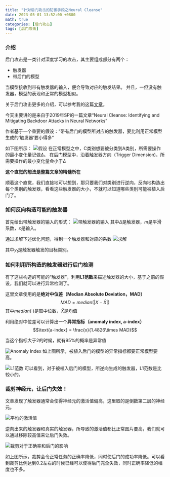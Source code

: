```yaml
---
title: "针对后门攻击的防御手段之Neural Cleanse"
date: 2023-05-01 13:52:00 +0800
math: true
categories: [后门攻击]
tags: [后门攻击]
---
```




### 介绍

后门攻击是一类针对深度学习的攻击，其主要组成部分有两个：

- 触发器
- 带后门的模型

当模型接收到带有触发器的输入，便会导致对应的触发结果。
并且，一但没有触发器，模型的表现和正常的模型相似。

关于后门攻击更多的介绍，可以参考我的这篇[文章](https://blog.csdn.net/qq_34206952/article/details/115054484)。

今天主要讲的是来自于2019年SP的一篇文章“Neural Cleanse: Identifying and Mitigating Backdoor Attacks in Neural Networks”

作者基于一个重要的假设：“带有后门的模型所对应的触发器，要比利用正常模型生成的‘触发器’要小得多”

如下图所示：
![假设](https://mezereon-upic.oss-cn-shanghai.aliyuncs.com/uPic/watermark,type_ZmFuZ3poZW5naGVpdGk,shadow_10,text_aHR0cHM6Ly9ibG9nLmNzZG4ubmV0L3FxXzM0MjA2OTUy,size_16,color_FFFFFF,t_70-20230502135127422.png)
在正常模型之中，C类别想要被分类到A类别，所需要操作的最小变化量记做$\Delta$。
在后门模型中，沿着触发器方向（Trigger Dimension)，所需要操作的最小变化量会小于$\Delta$

**这个直觉的想法是整篇文章的精髓所在**

顺着这个直觉，我们直接地可以想到，那只要我们对类别进行逆向，反向地构造出每个类别的触发器，看看这些触发器的大小，不就可以知道哪些类别可能被植入后门了。

### 如何反向构造可能的触发器

首先给出带触发器的输入的形式：
![带触发器的输入](https://mezereon-upic.oss-cn-shanghai.aliyuncs.com/uPic/20210331202154142.png)
其中$\Delta$是触发器，$m$是平滑系数，$x$是输入。

通过求解下述优化问题，得到一个触发器和对应的系数
![求解](https://mezereon-upic.oss-cn-shanghai.aliyuncs.com/uPic/20210331202352754.png)

其中$y_t$是触发器触发的目标类别。

### 如何利用所构造的触发器进行后门检测

有了这些构造的可能的“触发器”，利用**L1范数**来描述触发器的大小，基于之前的假设，我们就可以进行异常检测了。

这里文章使用的是**绝对中位差（Median Absolute Deviation，MAD）**
$$MAD = median(|X-\bar{X}|)$$
其中$median(\cdot)$是取中位数，$\bar{X}$是均值

利用绝对中位差可以计算出一个**异常指标（anomaly index, a-index）**
$$\text{a-index} = \frac{x}{1.4826\times MAD}$$

当这个指标大于2的时候，就有95%的概率是异常值

![Anomaly Index](https://mezereon-upic.oss-cn-shanghai.aliyuncs.com/uPic/watermark,type_ZmFuZ3poZW5naGVpdGk,shadow_10,text_aHR0cHM6Ly9ibG9nLmNzZG4ubmV0L3FxXzM0MjA2OTUy,size_16,color_FFFFFF,t_70-20230502135127588.png)
如上图所示，被植入后门的模型的异常指标都要正常模型要高。

![L1范数](https://mezereon-upic.oss-cn-shanghai.aliyuncs.com/uPic/watermark,type_ZmFuZ3poZW5naGVpdGk,shadow_10,text_aHR0cHM6Ly9ibG9nLmNzZG4ubmV0L3FxXzM0MjA2OTUy,size_16,color_FFFFFF,t_70-20230502135127694.png)
可以看到，对于被植入后门的模型，所逆向生成的触发器，L1范数是比较小的。

### 裁剪神经元，让后门失效！

文章发现了触发器通常会使得神经元的激活值偏高，这里取的是倒数第二层的神经元。

![平均的激活值](https://mezereon-upic.oss-cn-shanghai.aliyuncs.com/uPic/watermark,type_ZmFuZ3poZW5naGVpdGk,shadow_10,text_aHR0cHM6Ly9ibG9nLmNzZG4ubmV0L3FxXzM0MjA2OTUy,size_16,color_FFFFFF,t_70-20230502135127880.png)

逆向出来的触发器和真实的触发器，所导致的激活值都比正常图片要高，我们就可以通过移除较高值来让后门失效。

![裁剪对于正确率和后门的影响](https://mezereon-upic.oss-cn-shanghai.aliyuncs.com/uPic/watermark,type_ZmFuZ3poZW5naGVpdGk,shadow_10,text_aHR0cHM6Ly9ibG9nLmNzZG4ubmV0L3FxXzM0MjA2OTUy,size_16,color_FFFFFF,t_70-20230502135128087.png)

如上图所示，裁剪会令正常任务的正确率降低，同时使后门的成功率降低。可以看到裁剪比例达到0.2左右的时候已经可以使得后门完全失效，同时正确率降低的幅度也不多。